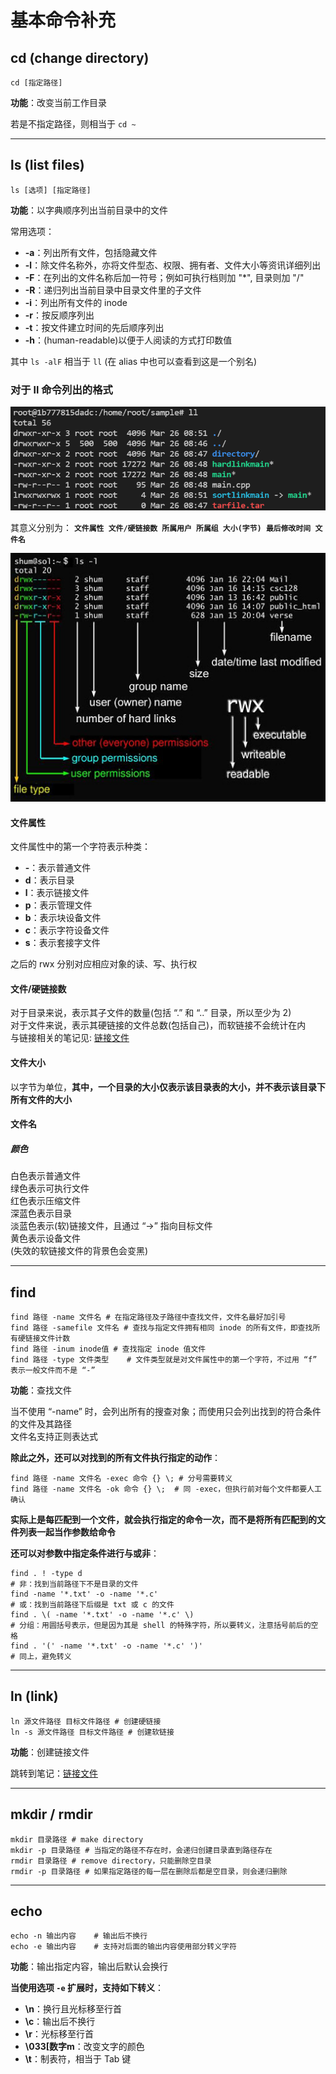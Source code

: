 # 基本命令补充
## cd (change directory)
``` Shell
cd [指定路径]
```

**功能**：改变当前工作目录  

若是不指定路径，则相当于 `cd ~`  

----------------

## ls (list files)
``` Shell
ls [选项] [指定路径]
```

**功能**：以字典顺序列出当前目录中的文件  

常用选项：  
* **-a**：列出所有文件，包括隐藏文件  
* **-l**：除文件名称外，亦将文件型态、权限、拥有者、文件大小等资讯详细列出  
* **-F**：在列出的文件名称后加一符号；例如可执行档则加 "*", 目录则加 "/"  
* **-R**：递归列出当前目录中目录文件里的子文件  
* **-i**：列出所有文件的 inode  
* **-r**：按反顺序列出  
* **-t**：按文件建立时间的先后顺序列出  
* **-h**：(human-readable)以便于人阅读的方式打印数值  

其中 `ls -alF` 相当于 `ll` (在 alias 中也可以查看到这是一个别名)  

### 对于 ll 命令列出的格式
![ll命令列出格式](../img/ll.png)  

其意义分别为： 
**`文件属性 文件/硬链接数 所属用户 所属组 大小(字节) 最后修改时间 文件名`**  

![ll命令详细意义](../img/ll-detail.jpg)

#### 文件属性
文件属性中的第一个字符表示种类：  
* **-**：表示普通文件  
* **d**：表示目录  
* **l**：表示链接文件  
* **p**：表示管理文件  
* **b**：表示块设备文件  
* **c**：表示字符设备文件  
* **s**：表示套接字文件  

之后的 rwx 分别对应相应对象的读、写、执行权  

#### 文件/硬链接数
对于目录来说，表示其子文件的数量(包括 “.” 和 “..” 目录，所以至少为 2)  
对于文件来说，表示其硬链接的文件总数(包括自己)，而软链接不会统计在内  
与链接相关的笔记见: [链接文件](../5.文件与目录管理/链接文件.md) 

#### 文件大小
以字节为单位，**其中，一个目录的大小仅表示该目录表的大小，并不表示该目录下所有文件的大小**  

#### 文件名
##### 颜色
白色表示普通文件  
绿色表示可执行文件  
红色表示压缩文件  
深蓝色表示目录  
淡蓝色表示(软)链接文件，且通过 “->” 指向目标文件  
黄色表示设备文件  
(失效的软链接文件的背景色会变黑)  

-------------------

## find
``` Shell
find 路径 -name 文件名 # 在指定路径及子路径中查找文件，文件名最好加引号
find 路径 -samefile 文件名 # 查找与指定文件拥有相同 inode 的所有文件，即查找所有硬链接文件计数
find 路径 -inum inode值 # 查找指定 inode 值文件
find 路径 -type 文件类型    # 文件类型就是对文件属性中的第一个字符，不过用 “f” 表示一般文件而不是 “-”
```

**功能**：查找文件  

当不使用 “-name” 时，会列出所有的搜查对象；而使用只会列出找到的符合条件的文件及其路径  
文件名支持正则表达式  

**除此之外，还可以对找到的所有文件执行指定的动作**：  
``` Shell
find 路径 -name 文件名 -exec 命令 {} \; # 分号需要转义
find 路径 -name 文件名 -ok 命令 {} \;  # 同 -exec，但执行前对每个文件都要人工确认
```

**实际上是每匹配到一个文件，就会执行指定的命令一次，而不是将所有匹配到的文件列表一起当作参数给命令**  

**还可以对参数中指定条件进行与或非**：  
``` Shell
find . ! -type d    
# 非：找到当前路径下不是目录的文件  
find -name '*.txt' -o -name '*.c'  
# 或：找到当前路径下后缀是 txt 或 c 的文件
find . \( -name '*.txt' -o -name '*.c' \) 
# 分组：用圆括号表示，但是因为其是 shell 的特殊字符，所以要转义，注意括号前后的空格
find . '(' -name '*.txt' -o -name '*.c' ')' 
# 同上，避免转义
```

------------------

## ln (link)
``` Shell
ln 源文件路径 目标文件路径 # 创建硬链接
ln -s 源文件路径 目标文件路径 # 创建软链接
```

**功能**：创建链接文件  

跳转到笔记：[链接文件](/Linux/5.文件与目录管理/链接文件.md)

---------------------

## mkdir / rmdir
``` Shell
mkdir 目录路径 # make directory
mkdir -p 目录路径 # 当指定的路径不存在时，会递归创建目录直到路径存在
rmdir 目录路径 # remove directory，只能删除空目录
rmdir -p 目录路径 # 如果指定路径的每一层在删除后都是空目录，则会递归删除
```

--------------------
## echo
``` Shell
echo -n 输出内容    # 输出后不换行
echo -e 输出内容    # 支持对后面的输出内容使用部分转义字符
```

**功能**：输出指定内容，输出后默认会换行  

**当使用选项 `-e` 扩展时，支持如下转义**：  
* **\n**：换行且光标移至行首  
* **\c**：输出后不换行  
* **\r**：光标移至行首  
* **\033[数字m**：改变文字的颜色  
* **\t**：制表符，相当于 Tab 键  
